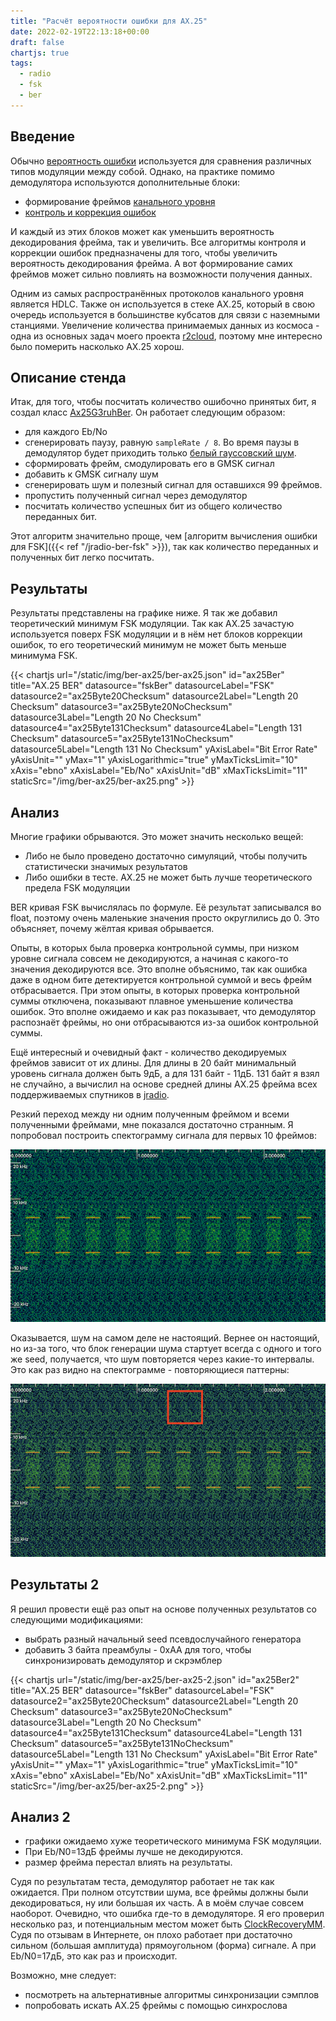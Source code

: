 ```yaml
---
title: "Расчёт вероятности ошибки для AX.25"
date: 2022-02-19T22:13:18+00:00
draft: false
chartjs: true
tags:
  - radio
  - fsk
  - ber
---
```


## Введение

Обычно [вероятность ошибки](https://en.wikipedia.org/wiki/Bit_error_rate) используется для сравнения различных типов модуляции между собой. Однако, на практике помимо демодулятора используются дополнительные блоки:

 * формирование фреймов [канального уровня](https://ru.wikipedia.org/wiki/Канальный_уровень)
 * [контроль и коррекция ошибок](https://ru.wikipedia.org/wiki/Контроль_ошибок#Упреждающая_коррекция_ошибок)

И каждый из этих блоков может как уменьшить вероятность декодирования фрейма, так и увеличить. Все алгоритмы контроля и коррекции ошибок предназначены для того, чтобы увеличить вероятность декодирования фрейма. А вот формирование самих фреймов может сильно повлиять на возможности получения данных. 

Одним из самых распространённых протоколов канального уровня является HDLC. Также он используется в стеке AX.25, который в свою очередь используется в большинстве кубсатов для связи с наземными станциями. Увеличение количества принимаемых данных из космоса - одна из основных задач моего проекта [r2cloud](https://github.com/dernasherbrezon/r2cloud), поэтому мне интересно было померить насколько AX.25 хорош.

## Описание стенда

Итак, для того, чтобы посчитать количество ошибочно принятых бит, я создал класс [Ax25G3ruhBer](https://github.com/dernasherbrezon/jradio/blob/master/src/test/java/ru/r2cloud/jradio/Ax25G3ruhBer.java). Он работает следующим образом:

 * для каждого Eb/No
 * сгенерировать паузу, равную ```sampleRate / 8```. Во время паузы в демодулятор будет приходить только [белый гауссовский шум](https://ru.wikipedia.org/wiki/Аддитивный_белый_гауссовский_шум).
 * сформировать фрейм, смодулировать его в GMSK сигнал
 * добавить к GMSK сигналу шум
 * сгенерировать шум и полезный сигнал для оставшихся 99 фреймов.
 * пропустить полученный сигнал через демодулятор
 * посчитать количество успешных бит из общего количество переданных бит. 
 
Этот алгоритм значительно проще, чем [алгоритм вычисления ошибки для FSK]({{< ref "/jradio-ber-fsk" >}}), так как количество переданных и полученных бит легко посчитать.

## Результаты

Результаты представлены на графике ниже. Я так же добавил теоретический минимум FSK модуляции. Так как AX.25 зачастую используется поверх FSK модуляции и в нём нет блоков коррекции ошибок, то его теоретический минимум не может быть меньше минимума FSK.

{{< chartjs url="/static/img/ber-ax25/ber-ax25.json" id="ax25Ber" title="AX.25 BER" 
	datasource="fskBer" datasourceLabel="FSK" 
	datasource2="ax25Byte20Checksum" datasource2Label="Length 20 Checksum"
	datasource3="ax25Byte20NoChecksum" datasource3Label="Length 20 No Checksum" 
	datasource4="ax25Byte131Checksum" datasource4Label="Length 131 Checksum" 
	datasource5="ax25Byte131NoChecksum" datasource5Label="Length 131 No Checksum" 
	yAxisLabel="Bit Error Rate" yAxisUnit="" yMax="1" yAxisLogarithmic="true" yMaxTicksLimit="10" xAxis="ebno" xAxisLabel="Eb/No" xAxisUnit="dB" xMaxTicksLimit="11" staticSrc="/img/ber-ax25/ber-ax25.png" >}}

## Анализ

Многие графики обрываются. Это может значить несколько вещей: 

 * Либо не было проведено достаточно симуляций, чтобы получить статистически значимых результатов
 * Либо ошибки в тесте. AX.25 не может быть лучше теоретического предела FSK модуляции
 
BER кривая FSK вычислялась по формуле. Её результат записывался во float, поэтому очень маленькие значения просто округлились до 0. Это объясняет, почему жёлтая кривая обрывается.

Опыты, в которых была проверка контрольной суммы, при низком уровне сигнала совсем не декодируются, а начиная с какого-то значения декодируются все. Это вполне объяснимо, так как ошибка даже в одном бите детектируется контрольной суммой и весь фрейм отбрасывается. При этом опыты, в которых проверка контрольной суммы отключена, показывают плавное уменьшение количества ошибок. Это вполне ожидаемо и как раз показывает, что демодулятор распознаёт фреймы, но они отбрасываются из-за ошибок контрольной суммы.

Ещё интересный и очевидный факт - количество декодируемых фреймов зависит от их длины. Для длины в 20 байт минимальный уровень сигнала должен быть 9дБ, а для 131 байт - 11дБ. 131 байт я взял не случайно, а вычислил на основе средней длины AX.25 фрейма всех поддерживаемых спутников в [jradio](https://github.com/dernasherbrezon/jradio).

Резкий переход между ни одним полученным фреймом и всеми полученными фреймами, мне показался достаточно странным. Я попробовал построить спектограмму сигнала для первых 10 фреймов:

![](/img/ber-ax25/simulation.png)

Оказывается, шум на самом деле не настоящий. Вернее он настоящий, но из-за того, что блок генерации шума стартует всегда с одного и того же seed, получается, что шум повторяется через какие-то интервалы. Это как раз видно на спектограмме - повторяющиеся паттерны:

![](/img/ber-ax25/simulation2.png)

## Результаты 2

Я решил провести ещё раз опыт на основе полученных результатов со следующими модификациями:

 * выбрать разный начальный seed псевдослучайного генератора
 * добавить 3 байта преамбулы - 0xAA для того, чтобы синхронизировать демодулятор и скрэмблер
 
{{< chartjs url="/static/img/ber-ax25/ber-ax25-2.json" id="ax25Ber2" title="AX.25 BER" 
	datasource="fskBer" datasourceLabel="FSK" 
	datasource2="ax25Byte20Checksum" datasource2Label="Length 20 Checksum"
	datasource3="ax25Byte20NoChecksum" datasource3Label="Length 20 No Checksum" 
	datasource4="ax25Byte131Checksum" datasource4Label="Length 131 Checksum" 
	datasource5="ax25Byte131NoChecksum" datasource5Label="Length 131 No Checksum" 
	yAxisLabel="Bit Error Rate" yAxisUnit="" yMax="1" yAxisLogarithmic="true" yMaxTicksLimit="10" xAxis="ebno" xAxisLabel="Eb/No" xAxisUnit="dB" xMaxTicksLimit="11" staticSrc="/img/ber-ax25/ber-ax25-2.png" >}}
	
## Анализ 2


 * графики ожидаемо хуже теоретического минимума FSK модуляции.
 * При Eb/N0=13дБ фреймы лучше не декодируются. 
 * размер фрейма перестал влиять на результаты. 

Судя по результатам теста, демодулятор работает не так как ожидается. При полном отсутствии шума, все фреймы должны были декодироваться, ну или большая их часть. А в моём случае совсем наоборот. Очевидно, что ошибка где-то в демодуляторе. Я его проверил несколько раз, и потенциальным местом может быть [ClockRecoveryMM](https://github.com/dernasherbrezon/jradio/blob/master/src/main/java/ru/r2cloud/jradio/blocks/ClockRecoveryMM.java). Судя по отзывам в Интернете, он плохо работает при достаточно сильном (большая амплитуда) прямоугольном (форма) сигнале. А при Eb/N0=17дБ, это как раз и происходит. 

Возможно, мне следует:

 * посмотреть на альтернативные алгоритмы синхронизации сэмплов
 * попробовать искать AX.25 фреймы с помощью синхрослова
 